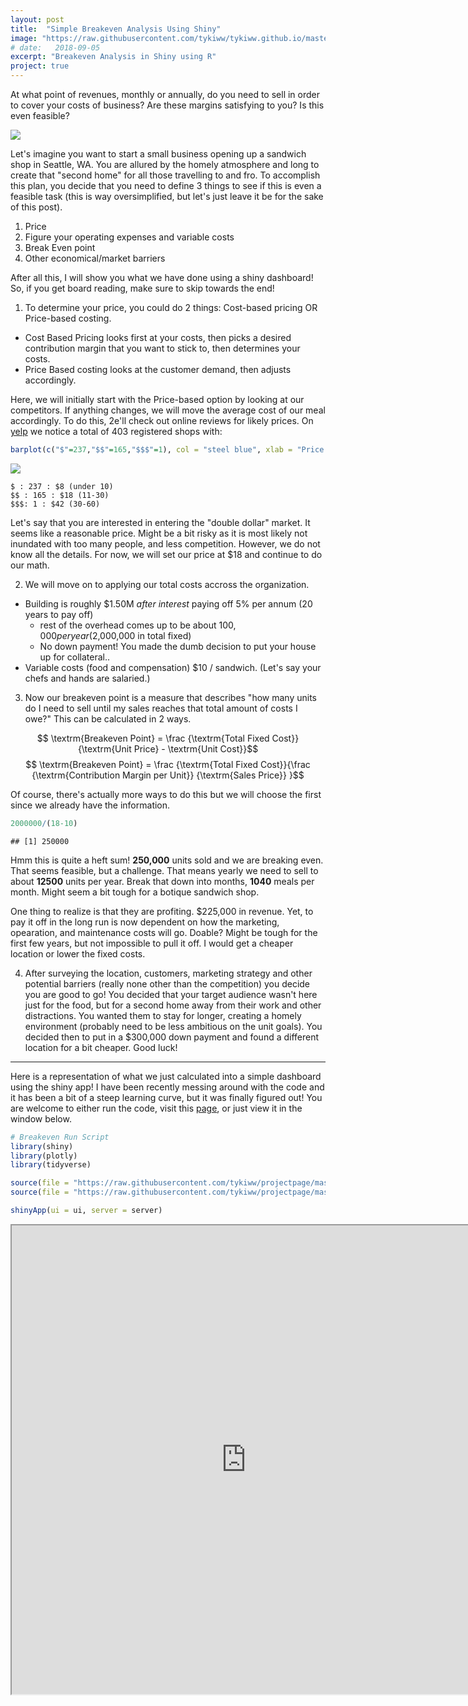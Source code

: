 ```yaml
---
layout: post
title:  "Simple Breakeven Analysis Using Shiny"
image: "https://raw.githubusercontent.com/tykiww/tykiww.github.io/master/img/br-shiny/breakevens.png"
# date:   2018-09-05
excerpt: "Breakeven Analysis in Shiny using R"
project: true
---
```



At what point of revenues, monthly or annually, do you need to sell in order to cover your costs of business? Are these margins satisfying to you? Is this even feasible? 

![](https://s3.amazonaws.com/lowres.cartoonstock.com/food-drink-sandwich-nutritional_diet-brown_bread-sandwich_bar-sandwich_selection-tcln3_low.jpg)

Let's imagine you want to start a small business opening up a sandwich shop in Seattle, WA. You are allured by the homely atmosphere and long to create that "second home" for all those travelling to and fro. To accomplish this plan, you decide that you need to define 3 things to see if this is even a feasible task (this is way oversimplified, but let's just leave it be for the sake of this post).

  1. Price
  2. Figure your operating expenses and variable costs
  3. Break Even point
  4. Other economical/market barriers
  
After all this, I will show you what we have done using a shiny dashboard! So, if you get board reading, make sure to skip towards the end!

1. To determine your price, you could do 2 things: Cost-based pricing OR Price-based costing. 

  - Cost Based Pricing looks first at your costs, then picks a desired contribution margin that you want to stick to, then determines your costs.
  - Price Based costing looks at the customer demand, then adjusts accordingly.
  
Here, we will initially start with the Price-based option by looking at our competitors. If anything changes, we will move the average cost of our meal accordingly. To do this, 2e'll check out online reviews for likely prices. On [yelp](https://goo.gl/JkTzrL) we notice a total of 403 registered shops with:

```r
barplot(c("$"=237,"$$"=165,"$$$"=1), col = "steel blue", xlab = "Price Range", ylab = "# Stores", main = "Yelp Sandwich Shop Market Estimation")
```

![](1.png)

    $ : 237 : $8 (under 10)
    $$ : 165 : $18 (11-30)
    $$$: 1 : $42 (30-60)

Let's say that you are interested in entering the "double dollar" market. It seems like a reasonable price. Might be a bit risky as it is most likely not inundated with too many people, and less competition. However, we do not know all the details. For now, we will set our price at $18 and continue to do our math.

2. We will move on to applying our total costs accross the organization. 

  - Building is roughly $1.50M _after interest_ paying off 5% per annum (20 years to pay off)
    - rest of the overhead comes up to be about $100,000 per year ($2,000,000 in total fixed)
    - No down payment! You made the dumb decision to put your house up for collateral..
  - Variable costs (food and compensation) $10 / sandwich. (Let's say your chefs and hands are salaried.)

3. Now our breakeven point is a measure that describes "how many units do I need to sell until my sales reaches that total amount of costs I owe?" This can be calculated in 2 ways.


$$ \textrm{Breakeven Point} =  \frac {\textrm{Total Fixed Cost}} {\textrm{Unit Price} - \textrm{Unit Cost}}$$
  $$ \textrm{Breakeven Point} =  \frac {\textrm{Total Fixed Cost}}{\frac {\textrm{Contribution Margin per Unit}} {\textrm{Sales Price}} }$$

Of course, there's actually more ways to do this but we will choose the first since we already have the information. 

```r
2000000/(18-10)
```

    ## [1] 250000

Hmm this is quite a heft sum! **250,000** units sold and we are breaking even. That seems feasible, but a challenge. That means yearly we need to sell to about **12500** units per year. Break that down into months, **1040** meals per month. Might seem a bit tough for a botique sandwich shop.

One thing to realize is that they are profiting. $225,000 in revenue. Yet, to pay it off in the long run is now dependent on how the marketing, opearation, and maintenance costs will go. Doable? Might be tough for the first few years, but not impossible to pull it off. I would get a cheaper location or lower the fixed costs.

4. After surveying the location, customers, marketing strategy and other potential barriers (really none other than the competition) you decide you are good to go! You decided that your target audience wasn't here just for the food, but for a second home away from their work and other distractions. You wanted them to stay for longer, creating a homely environment (probably need to be less ambitious on the unit goals). You decided then to put in a $300,000 down payment and found a different location for a bit cheaper. Good luck!

<hr>

Here is a representation of what we just calculated into a simple dashboard using the shiny app! I have been recently messing around with the code and it has been a bit of a steep learning curve, but it was finally figured out! You are welcome to either run the code, visit this [page](https://inform-analytics.shinyapps.io/breakeven/), or just view it in the window below.

```r
# Breakeven Run Script
library(shiny)
library(plotly)
library(tidyverse)

source(file = "https://raw.githubusercontent.com/tykiww/projectpage/master/Shiny/BreakEven%20Server.R")
source(file = "https://raw.githubusercontent.com/tykiww/projectpage/master/Shiny/BreakEven%20UI.R")

shinyApp(ui = ui, server = server)
```
<iframe src="https://inform-analytics.shinyapps.io/breakeven/" style="width:750px; height: 750px;">
<embed src="https://inform-analytics.shinyapps.io/breakeven/" style="width:750px; height: 750px;">

If you look carefully, our calculations for this example exceed the dimension of the plot. However, you are welcome to play around with it using different numbers! It's a bit of a fun project that was created on the side. Later, we'll be working on how to actually create these dashboards, but that won't be for a little while. 

Visualization is important. Being able to see your calculations will become an integral part of the transforming world. Putting up graphs is one way of doing this, creating interactive plots is another. Why don't we just merge the two and create an interactive dashboard for everyone to use?

Hope you enjoyed.
